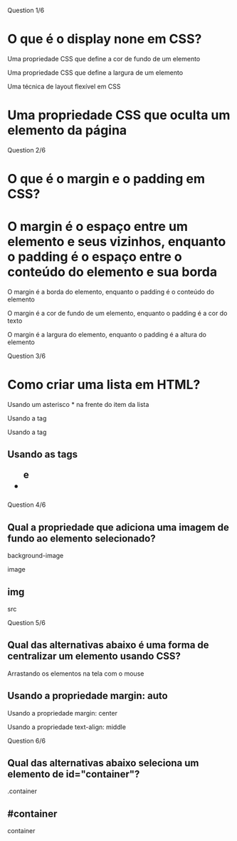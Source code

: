 Question 1/6

# O que é o display none em CSS?

Uma propriedade CSS que define a cor de fundo de um elemento

Uma propriedade CSS que define a largura de um elemento

Uma técnica de layout flexível em CSS

# Uma propriedade CSS que oculta um elemento da página

Question 2/6

# O que é o margin e o padding em CSS?

# O margin é o espaço entre um elemento e seus vizinhos, enquanto o padding é o espaço entre o conteúdo do elemento e sua borda

O margin é a borda do elemento, enquanto o padding é o conteúdo do elemento

O margin é a cor de fundo de um elemento, enquanto o padding é a cor do texto

O margin é a largura do elemento, enquanto o padding é a altura do elemento

Question 3/6

# Como criar uma lista em HTML?

Usando um asterisco \* na frente do item da lista

Usando a tag <list>

Usando a tag <nav>

# Usando as tags <ul> e <li>

Question 4/6

# Qual a propriedade que adiciona uma imagem de fundo ao elemento selecionado?

background-image

image

# img

src

Question 5/6

# Qual das alternativas abaixo é uma forma de centralizar um elemento usando CSS?

Arrastando os elementos na tela com o mouse

# Usando a propriedade margin: auto

Usando a propriedade margin: center

Usando a propriedade text-align: middle

Question 6/6

# Qual das alternativas abaixo seleciona um elemento de id="container"?

.container

# #container

container

<container>
